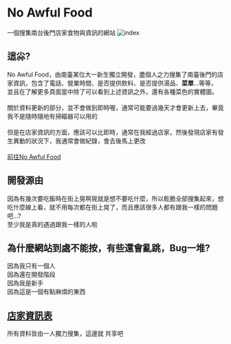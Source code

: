 # No Awful Food
一個搜集南台後門店家食物與資訊的網站
![index](http://4.bp.blogspot.com/-B9P8N6dwdRs/Wuw3Ja7sLhI/AAAAAAAAhjQ/i4AzEVNdZsMTc1YRP6sm4m7XZr2e2YoXwCK4BGAYYCw/s1600/screenshot-no-awful-food-byethost7-com-1525430021738.png)
## 這尛?
No Awful Food，由南臺某位大一新生獨立開發，盡個人之力搜集了南臺後門的店家資訊，包含了電話、營業時間、是否提供飲料、是否提供湯品、**菜單**...等等，
並且在了解更多頁面當中除了可以看到上述資訊之外，還有各種菜色的實體圖。<br><br>
關於資料更新的部分，並不會做到即時喔，通常可能要過幾天才會更新上去，畢竟我不是隨時隨地有掃瞄器可以用的<br><br>
但是在店家資訊的方面，應該可以比即時，通常在我經過店家，然後發現店家有發生異動的狀況下，我通常會做紀錄，會去後馬上更改
<br><br>
<a href="http://no-awful-food.byethost7.com/">前往No Awful Food</a>
## 開發源由
因為有幾次要吃飯時在街上晃啊晃就是想不要吃什麼，所以乾脆全部搜集起來，想吃什麼線上看，就不用每次都在街上晃了，而且應該很多人都有跟我一樣的問題吧...?<br>
至少我是真的遇過跟我一樣的人啦
## 為什麼網站到處不能按，有些還會亂跳，Bug一堆?
因為我只有一個人<br>
因為還在開發階段<br>
因為我是新手<br>
因為這是一個有點麻煩的東西
## <a href="https://docs.google.com/spreadsheets/d/10KYn5ozhnZ8akLi_1zr9RKeymGKSBS7Bpkj9w9mzn6U/edit?usp=sharing">店家資訊表</a>
所有資料皆由一人獨力搜集，這邊就 共享吧
